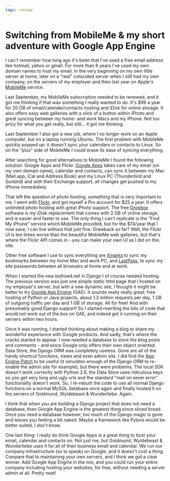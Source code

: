 ```yaml
---
tags: review
---
```


# Switching from MobileMe & my short adventure with Google App Engine
I can't remember how long ago it's been that I've used a free email address like hotmail, yahoo or gmail. For more than 8 years I've used my own domain names to host my email. In the very beginning on my own little server at home, later on a "real" colocated server when I still had my own company, on the servers of my employer and then last year on Apple's [MobileMe](http://www.apple.com/mobileme/) service.

Last September, my MobileMe subscription needed to be renewed, and it got me thinking if that was something I really wanted to do. It's $99 a year for 20 GB of email/calendar/contacts hosting and iDisk for online storage. It also offers easy web galleries with a click of a button within iPhoto and great syncing between my home- and work Macs and my iPhone. Not too pricy for what you get really, but still... it got me thinking.

Last September I also got a new job, where I no longer work on an Apple computer, but on a laptop running Ubuntu. The first problem with MobileMe quickly popped up: it doesn't sync your calendars or contacts to Linux. So on the "plus" side of MobileMe I could erase its ease of syncing everything.

After searching for good alternatives to MobileMe I found the following solution: Google Apps and Flickr. [Google Apps](http://www.google.com/apps/intl/en/business/index.html) takes care of my email (on my own domain name), calendar and contacts, can sync it between my Mac (Mail.app, iCal and Address Book) and my Linux PC (Thunderbird and Sunbird) and with their Exchange support, all changes get pushed to my iPhone  immediately.

That left the question of photo hosting, something that is very important to me. I went with [Flickr](http://www.flickr.com/), and got myself a Pro account for $25 a year. It offers unlimited photo hosting with great iPhoto support. The free [Dropbox](https://www.getdropbox.com/referrals/NTIzMTA5NjU5) software is my iDisk replacement that comes with 2 GB of online storage, and is easier and faster to use. The only thing I can't replicate is the "Find My iPhone" service which MobileMe provided, but for the $74/year that I now save, I can live without that just fine. Drawback so far? Well, the Flickr UI is ten times worse than the beautiful MobileMe web galleries, but that's where the Flickr API comes in - you can make your own UI as I did on this site.

Other free software I use to sync everything are [Xmarks](http://www.xmarks.com/) to sync my bookmarks between my home Mac and work PC, and [LastPass](https://lastpass.com/), to sync my site passwords between all browsers at home and at work.

When I started the new bolhoed.net in Django I of course needed hosting. The previous version was just one simple static html page that I hosted on my employer's server, but with a new dynamic site, I thought it might be better to try [Google App Engine](http://code.google.com/appengine/) (GAE). It sounds really really great: free hosting of Python or Java projects, about 1.3 million requests per day, 1 GB of outgoing traffic per day and 1 GB of storage. All for free! And with presumably good Django support! So I started rewriting the bits of code that would not work out of the box on GAE, and indeed got it running on their servers within two hours. 

Once it was running, I started thinking about making a blog to share my wonderful experience with Google products. And sadly, that's where the cracks started to appear. I now needed a database to store the blog posts and comments - and since Google only offers their own object oriented Data Store, the Django ORM was completely useless. Gone are all of the handy shortcut functions, views and even admin site. I did find the [App Engine Patch](http://code.google.com/p/app-engine-patch/) to be useful (it simulates enough of the Django ORM to re-enable the admin site for example), but there were problems. The local SDK doesn't work correctly with Python 2.6, the Data Store uses ridiculous keys so you get very long and ugly urls and the standard "mail on sever error" functionality doesn't work. So, I re-rebuilt the code to use all normal Django functions on a normal MySQL database once again and finally hosted it on the servers of Goldmund, Wyldebeast & Wunderliebe. Again.

I think that when you are building a Django project that does not need a database, then Google App Engine is the greatest thing since sliced bread. Once you need a database however, too much of the Django magic is gone and leaves you feeling a bit naked. Maybe a framework like Pylons would be better suited, I don't know.

One last thing: I really do think Google Apps is a great thing to host your email, calendar and contacts on. Not just me, but Goldmund, Wyldebeast & Wunderliebe uses it for all of their business email and calendar. We run our company infrastructure (so to speak) on Google, and it doesn't cost a thing. Compare that to maintaining your own servers, and I think we got a clear winner. Add Google App Engine in the mix, and you could run your entire company including hosting your websites, for free, without needing a server admin at all. Pretty neat!
